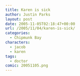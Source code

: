 ```yaml
---
title: Karen is sick
author: Justin Parks
layout: post
date: 2005-11-05T02:18:47+00:00
url: /2005/11/04/karen-is-sick/
categories:
  - Chipmunk Bay
characters:
  - jacob
  - karen
tags:
  - doctor
comic: 20051105.png  
---
```

